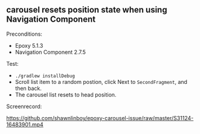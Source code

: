## carousel resets position state when using Navigation Component

Preconditions:

- Epoxy 5.1.3
- Navigation Component 2.7.5

Test:
- `./gradlew installDebug`
-  Scroll list item to a random postion, click Next to `SecondFragment`, and then back.
-  The carousel list resets to head position.

Screenrecord:

https://github.com/shawnlinboy/epoxy-carousel-issue/raw/master/S31124-16483901.mp4
